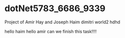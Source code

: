 # dotNet5783_6686_9339
Project of Amir Hay and Joseph Haim
dimitri world2
hdhd

hello haim
hello amir can we finish this task!!!!
